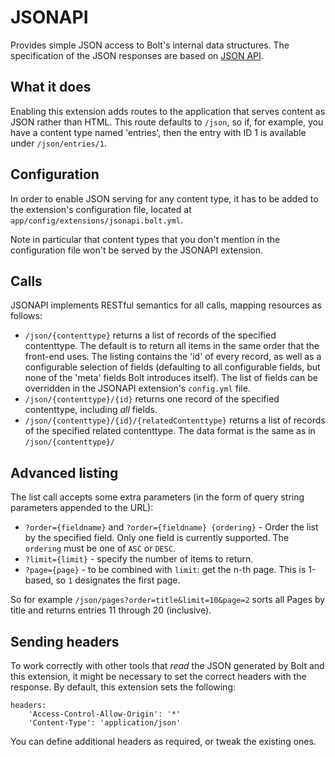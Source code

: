 JSONAPI
=======

Provides simple JSON access to Bolt's internal data structures. The specification
of the JSON responses are based on [JSON API](http://jsonapi.org/).

What it does
------------

Enabling this extension adds routes to the application that serves content as
JSON rather than HTML. This route defaults to `/json`, so if, for example, you
have a content type named 'entries', then the entry with ID 1 is available
under `/json/entries/1`.

Configuration
-------------

In order to enable JSON serving for any content type, it has to be added to the
extension's configuration file, located at `app/config/extensions/jsonapi.bolt.yml`.

Note in particular that content types that you don't mention in the
configuration file won't be served by the JSONAPI extension.

Calls
-----

JSONAPI implements RESTful semantics for all calls, mapping resources as
follows:

- `/json/{contenttype}` returns a list of records of the specified contenttype.
  The default is to return all items in the same order that the front-end uses.
  The listing contains the 'id' of every record, as well as a configurable
  selection of fields (defaulting to all configurable fields, but none of the
  'meta' fields Bolt introduces itself). The list of fields can be overridden in
  the JSONAPI extension's `config.yml` file.
- `/json/{contenttype}/{id}` returns one record of the specified contenttype,
  including *all* fields.
- `/json/{contenttype}/{id}/{relatedContenttype}` returns a list of records of
  the specified related contenttype. The data format is the same as in
  `/json/{contenttype}/`

Advanced listing
----------------

The list call accepts some extra parameters (in the form of query string
parameters appended to the URL):

- `?order={fieldname}` and `?order={fieldname} {ordering}` - Order the list by
  the specified field. Only one field is currently supported. The `ordering`
  must be one of `ASC` or `DESC`.
- `?limit={limit}` - specify the number of items to return.
- `?page={page}` - to be combined with `limit`: get the n-th page. This is
  1-based, so `1` designates the first page.

So for example `/json/pages?order=title&limit=10&page=2` sorts all Pages by
title and returns entries 11 through 20 (inclusive).

Sending headers
---------------

To work correctly with other tools that _read_ the JSON generated by Bolt and
this extension, it might be necessary to set the correct headers with the
response. By default, this extension sets the following:

```YML
headers:
    'Access-Control-Allow-Origin': '*'
    'Content-Type': 'application/json'
```

You can define additional headers as required, or tweak the existing ones.
